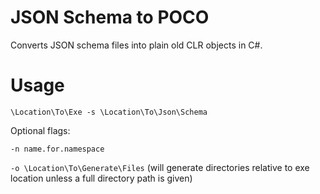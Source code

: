 # JSON Schema to POCO
Converts JSON schema files into plain old CLR objects in C#.

# Usage
`\Location\To\Exe -s \Location\To\Json\Schema`

Optional flags:

`-n name.for.namespace`

`-o \Location\To\Generate\Files` (will generate directories relative to exe location unless a full directory path is given)
